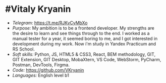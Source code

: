 #Vitaly Kryanin
========================
* *Telegram:* https://t.me/RJKvCyMbXo
* *Purpose:* My ambition is to be a frontend developer.
My strengths are the desire to learn and see things through to the end.
I worked as a manual tester for a year, it seemed boring to me, and I got interested in development during my work. Now i'm study in Yandex Practicum and RS School.
* *Soft skills:* Python, JS, HTML5 & CSS3, React, BEM methodology, GIT, GIT Extension, GIT Desktop, MobaXtern, VS Code, WebStorm, PyCharm, Postman, DevTools, Firgma.
* *Code:* https://github.com/VKryanin
* *Languages:* English level b1
